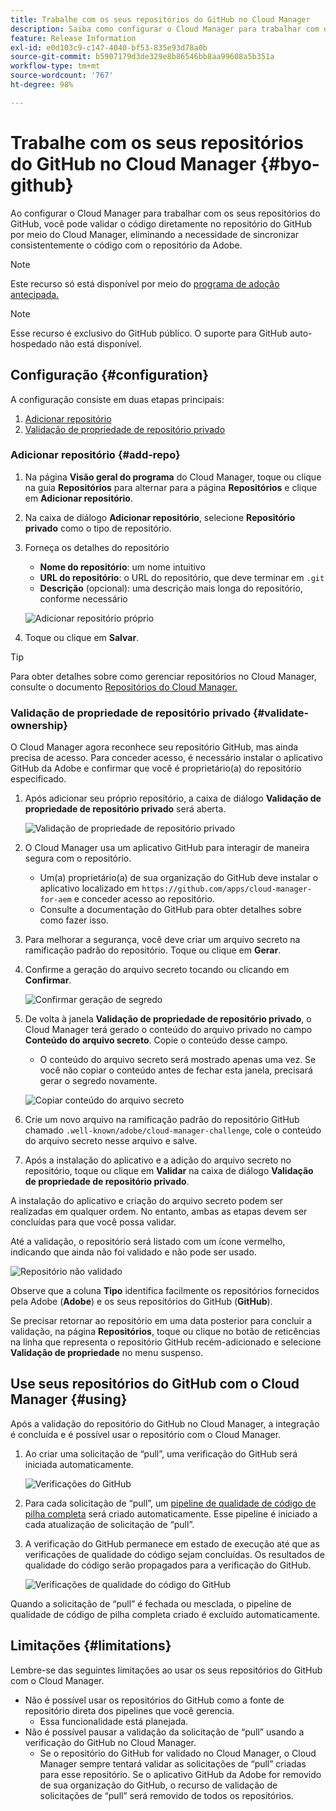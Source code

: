 ```yaml
---
title: Trabalhe com os seus repositórios do GitHub no Cloud Manager
description: Saiba como configurar o Cloud Manager para trabalhar com os seus repositórios do GitHub.
feature: Release Information
exl-id: e0d103c9-c147-4040-bf53-835e93d78a0b
source-git-commit: b5907179d3de329e8b86546bb8aa99608a5b351a
workflow-type: tm+mt
source-wordcount: '767'
ht-degree: 98%

---
```



# Trabalhe com os seus repositórios do GitHub no Cloud Manager {#byo-github}

Ao configurar o Cloud Manager para trabalhar com os seus repositórios do GitHub, você pode validar o código diretamente no repositório do GitHub por meio do Cloud Manager, eliminando a necessidade de sincronizar consistentemente o código com o repositório da Adobe.

>[!NOTE]
>
>Este recurso só está disponível por meio do [programa de adoção antecipada.](/help/release-notes/current.md#early-adoption)

>[!NOTE]
>
>Esse recurso é exclusivo do GitHub público. O suporte para GitHub auto-hospedado não está disponível.

## Configuração {#configuration}

A configuração consiste em duas etapas principais:

1. [Adicionar repositório](#add-repo)
1. [Validação de propriedade de repositório privado](#validate-ownership)

### Adicionar repositório {#add-repo}

1. Na página **Visão geral do programa** do Cloud Manager, toque ou clique na guia **Repositórios** para alternar para a página **Repositórios** e clique em **Adicionar repositório**.

1. Na caixa de diálogo **Adicionar repositório**, selecione **Repositório privado** como o tipo de repositório.

1. Forneça os detalhes do repositório

   * **Nome do repositório**: um nome intuitivo
   * **URL do repositório**: o URL do repositório, que deve terminar em `.git`
   * **Descrição** (opcional): uma descrição mais longa do repositório, conforme necessário

   ![Adicionar repositório próprio](/help/assets/repositories/add-own-github.png)

1. Toque ou clique em **Salvar**.

>[!TIP]
>
>Para obter detalhes sobre como gerenciar repositórios no Cloud Manager, consulte o documento [Repositórios do Cloud Manager.](/help/managing-code/repositories.md)

### Validação de propriedade de repositório privado {#validate-ownership}

O Cloud Manager agora reconhece seu repositório GitHub, mas ainda precisa de acesso. Para conceder acesso, é necessário instalar o aplicativo GitHub da Adobe e confirmar que você é proprietário(a) do repositório especificado.

1. Após adicionar seu próprio repositório, a caixa de diálogo **Validação de propriedade de repositório privado** será aberta.

   ![Validação de propriedade de repositório privado](/help/assets/repositories/private-repo-validate.png)

1. O Cloud Manager usa um aplicativo GitHub para interagir de maneira segura com o repositório.
   * Um(a) proprietário(a) de sua organização do GitHub deve instalar o aplicativo localizado em `https://github.com/apps/cloud-manager-for-aem` e conceder acesso ao repositório.
   * Consulte a documentação do GitHub para obter detalhes sobre como fazer isso.

1. Para melhorar a segurança, você deve criar um arquivo secreto na ramificação padrão do repositório. Toque ou clique em **Gerar**.

1. Confirme a geração do arquivo secreto tocando ou clicando em **Confirmar**.

   ![Confirmar geração de segredo](/help/assets/repositories/confirm-generation.png)

1. De volta à janela **Validação de propriedade de repositório privado**, o Cloud Manager terá gerado o conteúdo do arquivo privado no campo **Conteúdo do arquivo secreto**. Copie o conteúdo desse campo.

   * O conteúdo do arquivo secreto será mostrado apenas uma vez. Se você não copiar o conteúdo antes de fechar esta janela, precisará gerar o segredo novamente.

   ![Copiar conteúdo do arquivo secreto](/help/assets/repositories/new-secret.png)

1. Crie um novo arquivo na ramificação padrão do repositório GitHub chamado `.well-known/adobe/cloud-manager-challenge`, cole o conteúdo do arquivo secreto nesse arquivo e salve.

1. Após a instalação do aplicativo e a adição do arquivo secreto no repositório, toque ou clique em **Validar** na caixa de diálogo **Validação de propriedade de repositório privado**.

A instalação do aplicativo e criação do arquivo secreto podem ser realizadas em qualquer ordem. No entanto, ambas as etapas devem ser concluídas para que você possa validar.

Até a validação, o repositório será listado com um ícone vermelho, indicando que ainda não foi validado e não pode ser usado.

![Repositório não validado](/help/assets/repositories/unvalidated-repo.png)

Observe que a coluna **Tipo** identifica facilmente os repositórios fornecidos pela Adobe (**Adobe**) e os seus repositórios do GitHub (**GitHub**).

Se precisar retornar ao repositório em uma data posterior para concluir a validação, na página **Repositórios**, toque ou clique no botão de reticências na linha que representa o repositório GitHub recém-adicionado e selecione **Validação de propriedade** no menu suspenso.

## Use seus repositórios do GitHub com o Cloud Manager {#using}

Após a validação do repositório do GitHub no Cloud Manager, a integração é concluída e é possível usar o repositório com o Cloud Manager.

1. Ao criar uma solicitação de “pull”, uma verificação do GitHub será iniciada automaticamente.

   ![Verificações do GitHub](/help/assets/repositories/github-checks.png)

1. Para cada solicitação de “pull”, um [pipeline de qualidade de código de pilha completa](/help/using/managing-pipelines.md) será criado automaticamente. Esse pipeline é iniciado a cada atualização de solicitação de “pull”.

1. A verificação do GitHub permanece em estado de execução até que as verificações de qualidade do código sejam concluídas. Os resultados de qualidade do código serão propagados para a verificação do GitHub.

   ![Verificações de qualidade do código do GitHub](/help/assets/repositories/github-code-quality.png)

Quando a solicitação de “pull” é fechada ou mesclada, o pipeline de qualidade de código de pilha completa criado é excluído automaticamente.

## Limitações {#limitations}

Lembre-se das seguintes limitações ao usar os seus repositórios do GitHub com o Cloud Manager.

* Não é possível usar os repositórios do GitHub como a fonte de repositório direta dos pipelines que você gerencia.
   * Essa funcionalidade está planejada.
* Não é possível pausar a validação da solicitação de “pull” usando a verificação do GitHub no Cloud Manager.
   * Se o repositório do GitHub for validado no Cloud Manager, o Cloud Manager sempre tentará validar as solicitações de “pull” criadas para esse repositório.
Se o aplicativo GitHub da Adobe for removido de sua organização do GitHub, o recurso de validação de solicitações de “pull” será removido de todos os repositórios.
